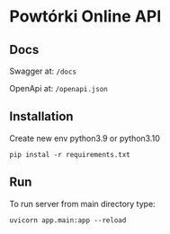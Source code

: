 # Powtórki Online API

## Docs

Swagger at:
`/docs`

OpenApi at:
`/openapi.json`

## Installation

Create new env python3.9 or python3.10

`pip instal -r requirements.txt`

## Run

To run server from main directory type:

`uvicorn app.main:app --reload `